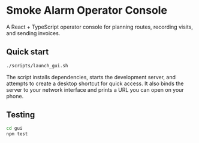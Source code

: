 # Smoke Alarm Operator Console

A React + TypeScript operator console for planning routes, recording visits, and sending invoices.

## Quick start
```bash
./scripts/launch_gui.sh
```

The script installs dependencies, starts the development server, and attempts to create a desktop shortcut for quick access. It also binds the server to your network interface and prints a URL you can open on your phone.

## Testing
```bash
cd gui
npm test
```
